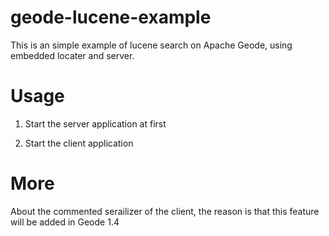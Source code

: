 # geode-lucene-example
This is an simple example of lucene search on Apache Geode, using embedded locater and server.

# Usage
1. Start the server application at first

2. Start the client application

# More
About the commented serailizer of the client, the reason is that this feature will be added in Geode 1.4
